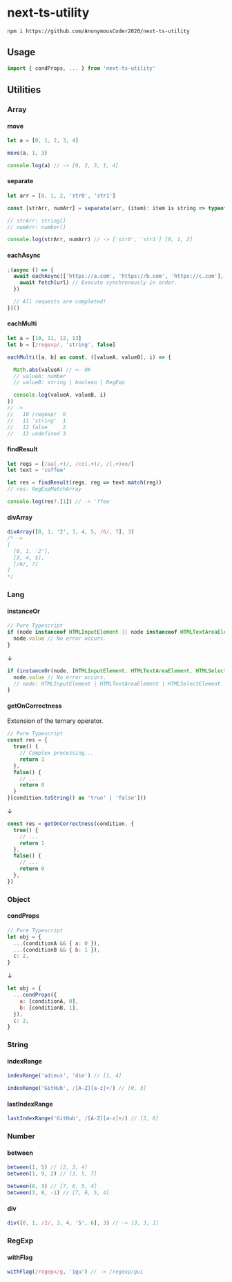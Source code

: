 # next-ts-utility

```
npm i https://github.com/AnonymousCoder2020/next-ts-utility
```

## Usage

```js
import { condProps, ... } from 'next-ts-utility'
```

## Utilities

### Array

#### move

```js
let a = [0, 1, 2, 3, 4]

move(a, 1, 3)

console.log(a) // -> [0, 2, 3, 1, 4]
```

#### separate

```js
let arr = [0, 1, 2, 'str0', 'str1']

const [strArr, numArr] = separate(arr, (item): item is string => typeof item === 'string')

// strArr: string[]
// numArr: number[]

console.log(strArr, numArr) // -> ['str0', 'str1'] [0, 1, 2]
```

#### eachAsync

```js
;(async () => {
  await eachAsync(['https://a.com', 'https://b.com', 'https://c.com'], async url => {
    await fetch(url) // Execute synchronously in order.
  })

  // All requests are completed!
})()
```

#### eachMulti

```js
let a = [10, 11, 12, 13]
let b = [/regexp/, 'string', false]

eachMulti([a, b] as const, ([valueA, valueB], i) => {

  Math.abs(valueA) // <- OK
  // valueA: number
  // valueB: string | boolean | RegExp

  console.log(valueA, valueB, i)
})
// ->
//   10 /regexp/  0
//   11 'string'  1
//   12 false     2
//   13 undefined 3
```

#### findResult

```js
let regs = [/aa(.+)/, /cc(.+)/, /(.+)ee/]
let text = 'coffee'

let res = findResult(regs, reg => text.match(reg))
// res: RegExpMatchArray

console.log(res?.[1]) // -> 'ffee'
```

#### divArray

```js
divArray([0, 1, '2', 3, 4, 5, /6/, 7], 3)
/* ->
[
  [0, 1, '2'],
  [3, 4, 5],
  [/6/, 7]
]
*/
```

### Lang

#### instanceOr

```js
// Pure Typescript
if (node instanceof HTMLInputElement || node instanceof HTMLTextAreaElement || node instanceof HTMLSelectElement) {
  node.value // No error occurs.
}
```

↓

```js
if (instanceOr(node, [HTMLInputElement, HTMLTextAreaElement, HTMLSelectElement])) {
  node.value // No error occurs.
  // node: HTMLInputElement | HTMLTextAreaElement | HTMLSelectElement
}
```

#### getOnCorrectness

Extension of the ternary operator.

```js
// Pure Typescript
const res = {
  true() {
    // Complex processing...
    return 1
  },
  false() {
    // ...
    return 0
  }
}[condition.toString() as 'true' | 'false']()
```

↓

```js
const res = getOnCorrectness(condition, {
  true() {
    // ...
    return 1
  },
  false() {
    // ...
    return 0
  },
})
```

### Object

#### condProps

```js
// Pure Typescript
let obj = {
  ...(conditionA && { a: 0 }),
  ...(conditionB && { b: 1 }),
  c: 2,
}
```

↓

```js
let obj = {
  ...condProps({
    a: [conditionA, 0],
    b: [conditionB, 1],
  }),
  c: 2,
}
```

### String

#### indexRange

```js
indexRange('adieus', 'die') // [1, 4]

indexRange('GitHub', /[A-Z][a-z]+/) // [0, 3]
```

#### lastIndexRange

```js
lastIndexRange('GitHub', /[A-Z][a-z]+/) // [3, 6]
```

### Number

#### between

```js
between(1, 5) // [2, 3, 4]
between(1, 9, 2) // [3, 5, 7]

between(8, 3) // [7, 6, 5, 4]
between(3, 8, -1) // [7, 6, 5, 4]
```

#### div

```js
div([0, 1, /2/, 3, 4, '5', 6], 3) // -> [3, 3, 1]
```

### RegExp

#### withFlag

```js
withFlag(/regepx/g, 'igu') // -> /regexp/gui
```
